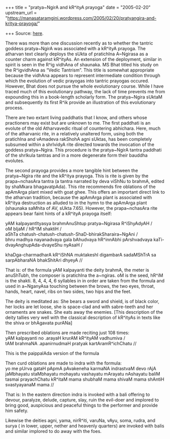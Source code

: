 +++
title = "pratya~NgirA and kR^ityA prayoga"
date = "2005-02-20"
upstream_url = "https://manasataramgini.wordpress.com/2005/02/20/pratyangira-and-kritya-prayoga/"

+++
Source: [here](https://manasataramgini.wordpress.com/2005/02/20/pratyangira-and-kritya-prayoga/).

There was more than one discussion recently as to whether the tantric
goddess pratya\~NgirA was associated with a kR^ityA prayoga. The
atharvan text clearly deploys the sUkta of pratichIna A\~Ngirasa as a
counter charm against kR^ityAs. An extension of the deployment, similar
in spirit is seen in the R^ig vidhAna of shaunaka. MS Bhat titled his
study on the R^igvidhAna as “Vedic Tantrism”. This title is somewhat
appropriate because the vidhAna appears to represent intermediate
condition through which the evolution of vedic prayogas into tantric
prayogas occured. However, Bhat does not pursue the whole evolutionary
course. While I have traced much of this evolutionary pathway, the lack
of time prevents me from expounding this in a book-length scholarly
form. The pratya\~Ngira sUktaM and subsequently its first R^ik provide
an illustration of this evolutionary process.

There are two extant living paddhatis that I know, and others whose
practioners may exist but are unknown to me. The first paddhati is an
evolute of the old Atharvavedic ritual of countering abhichara. Here,
much of the atharvanic rite, in a relatively unaltered form, using both
the pratichIna and vAmadeva rakShohA agni sUktas, has been completely
subsumed within a shrIvidyA rite directed towards the invocation of the
goddess pratya\~Ngira. This procedure is the pratya\~NgirA tantra
paddhati of the shrIkula tantras and in a more degenerate form their
bauddha evolutes.

The second prayoga provides a more tangible hint between the
pratya\~Ngira rite and the kR^itya prayoga. This is rite is given by the
prapa\~nchasAra tantra (a tantra narrated by deva viShNu to brahmA,
edited by shaMkara bhagavatpAda). This rite recommends fire oblations of
the apAmArga plant mixed with goat ghee. This offers an important direct
link to the atharvan tradition, because the apAmArga plant is associated
with kR^itya destruction as alluded to in the hymn to the apAmArga plant
(shaunaka saMhita of AV, sUkta 7.65). However, the prapa\~nchasAra rite
appears bear faint hints of a kR^ityA prayoga itself:

yAM kalpayantItyasya brahmAnuShtup pratya\~Ngirasa R^iShyAdyAH /  
oM bIjaM / hR^IM shaktiH /  
aShTa chatush-chatush-chatush-ShaD-bhirakSharaira\~NgAni /  
bhru madhya nayanadvaya gala bAhudvaya hR^innAbhi pArshvadvaya
kaTi-dvayAnghupAda-dvayeShu nyAsaH /

khaDga-charmadharA kR^iShNA muktakeshI digambarA sadaMShTrA sa
sarpAbharaNA bhakShitAri dhyeyA //

That is: of the formula yAM kalpayanti the deity brahmA, the meter is
anuShTubh, the composer is pratichIna the a\~ngiras. oM is the seed,
hR^iM is the shakti. 8, 4, 4, 4, 6 syllables in in order are taken from
the formula and used in a\~NganyAsa touching between the brows, the two
eyes, throat, hands, heart, navel, ribs on two sides, two hips and the
feet.

The deity is meditated as: She bears a sword and shield, is of black
color, her locks are let loose, she is space-clad and with sabre-teeth
and her ornaments are snakes. She eats away the enemies. \[This
description of the deity tallies very well with the classical
description of kR^ityAs in texts like the shiva or bhAgavata purANa\]

Then prescribed oblations are made reciting just 108 times:  
yAM kalpayanti no .arayaH krurAM kR^ityAM vadhumiva /  
tAM brahmaNA .apanirnudmaH pratyak kartAramR^ichChatu //

This is the paippalAda version of the formula

Then curd oblations are made to indra with the formula:  
yo me pUrva gataH pApmA pAvakeneha karmaNA indrastvaM devo rAjA
jaMbhayatu staMbhayatu mohayatu vashayatu mArayatu nAshayatu baliM
tasmai prayachChatu kR^itaM mama shubhaM mama shivaM mama shAntiH
svastyayanaM mama //

That is: In the eastern direction indra is invoked with a bali offering
to devour, paralyze, delude, capture, slay, ruin the evil-doer and
implored to bring good, auspicious and peaceful things to the performer
and provide him safety.

Likewise the deities agni, yama, nirR^iti, varuNa, vAyu, soma, rudra,
and surya ( in lower, upper, nether and heavenly quarters) are invoked
with balis and similar implored to do away with the foes.

